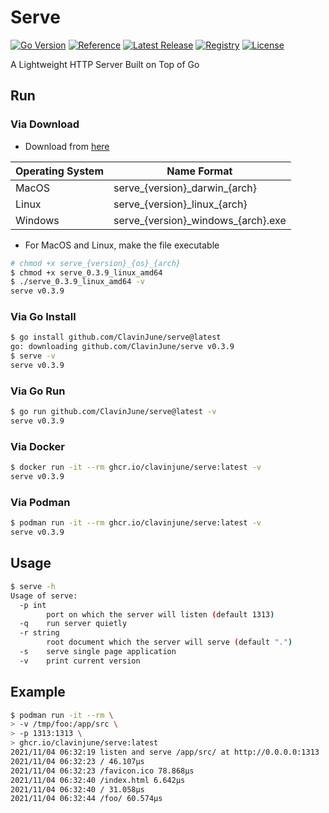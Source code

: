# Serve

[![Go Version](https://img.shields.io/static/v1?style=for-the-badge&label=Go+Version&message=1.18.1&color=blue&logo=go)](https://github.com/golang/go/releases/tag/go1.18.1)
[![Reference](https://img.shields.io/badge/reference-007d9c?style=for-the-badge&logo=go&logoColor=white&&labelColor=5c5c5c)](https://pkg.go.dev/github.com/ClavinJune/serve)
[![Latest Release](https://img.shields.io/github/tag/ClavinJune/serve.svg?style=for-the-badge&logo=github)](https://github.com/ClavinJune/serve/releases/latest)
[![Registry](https://img.shields.io/static/v1?style=for-the-badge&label=Registry&message=ghcr.io&color=red&logo=linux-containers)](https://ghcr.io/clavinjune/serve)
[![License](https://img.shields.io/github/license/ClavinJune/serve?style=for-the-badge)](https://github.com/ClavinJune/serve/blob/main/LICENSE)

A Lightweight HTTP Server Built on Top of Go

## Run

### Via Download

- Download from [here](https://github.com/ClavinJune/serve/releases)

| Operating System | Name Format |
| --- | --- |
| MacOS | serve_{version}\_darwin\_{arch} |
| Linux | serve_{version}\_linux\_{arch} |
| Windows | serve_{version}\_windows\_{arch}.exe |

- For MacOS and Linux, make the file executable

```bash
# chmod +x serve_{version}_{os}_{arch}
$ chmod +x serve_0.3.9_linux_amd64
$ ./serve_0.3.9_linux_amd64 -v
serve v0.3.9
```

### Via Go Install

```bash
$ go install github.com/ClavinJune/serve@latest
go: downloading github.com/ClavinJune/serve v0.3.9
$ serve -v
serve v0.3.9
```

### Via Go Run

```bash
$ go run github.com/ClavinJune/serve@latest -v
serve v0.3.9
```

### Via Docker

```bash
$ docker run -it --rm ghcr.io/clavinjune/serve:latest -v
serve v0.3.9
```

### Via Podman

```bash
$ podman run -it --rm ghcr.io/clavinjune/serve:latest -v
serve v0.3.9
```

## Usage

```bash
$ serve -h
Usage of serve:
  -p int
        port on which the server will listen (default 1313)
  -q    run server quietly
  -r string
        root document which the server will serve (default ".")
  -s    serve single page application
  -v    print current version
```

## Example

```bash
$ podman run -it --rm \
> -v /tmp/foo:/app/src \
> -p 1313:1313 \
> ghcr.io/clavinjune/serve:latest
2021/11/04 06:32:19 listen and serve /app/src/ at http://0.0.0.0:1313
2021/11/04 06:32:23 / 46.107µs
2021/11/04 06:32:23 /favicon.ico 78.868µs
2021/11/04 06:32:40 /index.html 6.642µs
2021/11/04 06:32:40 / 31.058µs
2021/11/04 06:32:44 /foo/ 60.574µs
```
